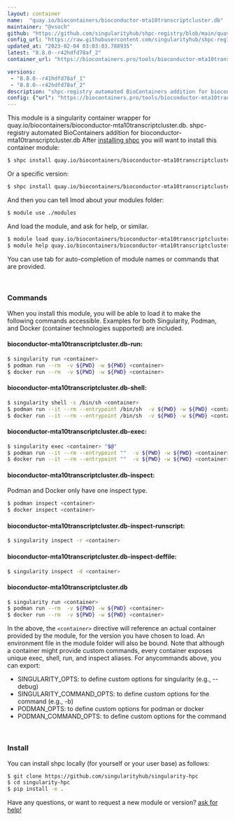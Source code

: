 ```yaml
---
layout: container
name:  "quay.io/biocontainers/bioconductor-mta10transcriptcluster.db"
maintainer: "@vsoch"
github: "https://github.com/singularityhub/shpc-registry/blob/main/quay.io/biocontainers/bioconductor-mta10transcriptcluster.db/container.yaml"
config_url: "https://raw.githubusercontent.com/singularityhub/shpc-registry/main/quay.io/biocontainers/bioconductor-mta10transcriptcluster.db/container.yaml"
updated_at: "2023-02-04 03:03:03.788935"
latest: "8.8.0--r42hdfd78af_2"
container_url: "https://biocontainers.pro/tools/bioconductor-mta10transcriptcluster.db"

versions:
 - "8.8.0--r41hdfd78af_1"
 - "8.8.0--r42hdfd78af_2"
description: "shpc-registry automated BioContainers addition for bioconductor-mta10transcriptcluster.db"
config: {"url": "https://biocontainers.pro/tools/bioconductor-mta10transcriptcluster.db", "maintainer": "@vsoch", "description": "shpc-registry automated BioContainers addition for bioconductor-mta10transcriptcluster.db", "latest": {"8.8.0--r42hdfd78af_2": "sha256:47014240479733821ab4b86aaf1da68348b8d60c9dd3213bf2d32a435965dd0b"}, "tags": {"8.8.0--r41hdfd78af_1": "sha256:15a68da7557976b5025c4b6b4ccc206362b7e1d91651755dbff547be8d8abbc4", "8.8.0--r42hdfd78af_2": "sha256:47014240479733821ab4b86aaf1da68348b8d60c9dd3213bf2d32a435965dd0b"}, "docker": "quay.io/biocontainers/bioconductor-mta10transcriptcluster.db"}
---
```


This module is a singularity container wrapper for quay.io/biocontainers/bioconductor-mta10transcriptcluster.db.
shpc-registry automated BioContainers addition for bioconductor-mta10transcriptcluster.db
After [installing shpc](#install) you will want to install this container module:


```bash
$ shpc install quay.io/biocontainers/bioconductor-mta10transcriptcluster.db
```

Or a specific version:

```bash
$ shpc install quay.io/biocontainers/bioconductor-mta10transcriptcluster.db:8.8.0--r42hdfd78af_2
```

And then you can tell lmod about your modules folder:

```bash
$ module use ./modules
```

And load the module, and ask for help, or similar.

```bash
$ module load quay.io/biocontainers/bioconductor-mta10transcriptcluster.db/8.8.0--r42hdfd78af_2
$ module help quay.io/biocontainers/bioconductor-mta10transcriptcluster.db/8.8.0--r42hdfd78af_2
```

You can use tab for auto-completion of module names or commands that are provided.

<br>

### Commands

When you install this module, you will be able to load it to make the following commands accessible.
Examples for both Singularity, Podman, and Docker (container technologies supported) are included.

#### bioconductor-mta10transcriptcluster.db-run:

```bash
$ singularity run <container>
$ podman run --rm  -v ${PWD} -w ${PWD} <container>
$ docker run --rm  -v ${PWD} -w ${PWD} <container>
```

#### bioconductor-mta10transcriptcluster.db-shell:

```bash
$ singularity shell -s /bin/sh <container>
$ podman run --it --rm --entrypoint /bin/sh  -v ${PWD} -w ${PWD} <container>
$ docker run --it --rm --entrypoint /bin/sh  -v ${PWD} -w ${PWD} <container>
```

#### bioconductor-mta10transcriptcluster.db-exec:

```bash
$ singularity exec <container> "$@"
$ podman run --it --rm --entrypoint ""  -v ${PWD} -w ${PWD} <container> "$@"
$ docker run --it --rm --entrypoint ""  -v ${PWD} -w ${PWD} <container> "$@"
```

#### bioconductor-mta10transcriptcluster.db-inspect:

Podman and Docker only have one inspect type.

```bash
$ podman inspect <container>
$ docker inspect <container>
```

#### bioconductor-mta10transcriptcluster.db-inspect-runscript:

```bash
$ singularity inspect -r <container>
```

#### bioconductor-mta10transcriptcluster.db-inspect-deffile:

```bash
$ singularity inspect -d <container>
```



#### bioconductor-mta10transcriptcluster.db

```bash
$ singularity run <container>
$ podman run --rm  -v ${PWD} -w ${PWD} <container>
$ docker run --rm  -v ${PWD} -w ${PWD} <container>
```


In the above, the `<container>` directive will reference an actual container provided
by the module, for the version you have chosen to load. An environment file in the
module folder will also be bound. Note that although a container
might provide custom commands, every container exposes unique exec, shell, run, and
inspect aliases. For anycommands above, you can export:

 - SINGULARITY_OPTS: to define custom options for singularity (e.g., --debug)
 - SINGULARITY_COMMAND_OPTS: to define custom options for the command (e.g., -b)
 - PODMAN_OPTS: to define custom options for podman or docker
 - PODMAN_COMMAND_OPTS: to define custom options for the command

<br>

### Install

You can install shpc locally (for yourself or your user base) as follows:

```bash
$ git clone https://github.com/singularityhub/singularity-hpc
$ cd singularity-hpc
$ pip install -e .
```

Have any questions, or want to request a new module or version? [ask for help!](https://github.com/singularityhub/singularity-hpc/issues)
